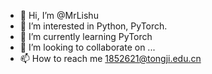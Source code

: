 - 👋 Hi, I’m @MrLishu
- 👀 I’m interested in Python, PyTorch.
- 🌱 I’m currently learning PyTorch
- 💞️ I’m looking to collaborate on ...
- 📫 How to reach me 1852621@tongji.edu.cn

<!---
MrLishu/MrLishu is a ✨ special ✨ repository because its `README.md` (this file) appears on your GitHub profile.
You can click the Preview link to take a look at your changes.
--->
